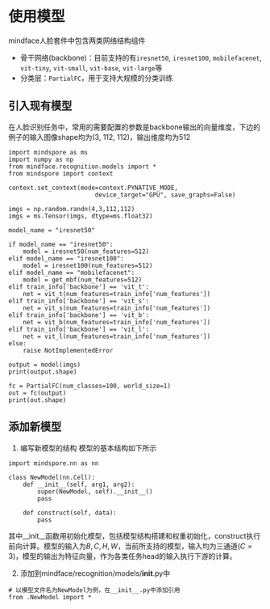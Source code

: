 # 使用模型
mindface人脸套件中包含两类网络结构组件
- 骨干网络(backbone)：目前支持的有`iresnet50`, `iresnet100`, `mobilefacenet`, `vit-tiny`, `vit-small`, `vit-base`, `vit-large`等
- 分类层：`PartialFC`，用于支持大规模的分类训练

## 引入现有模型
在人脸识别任务中，常用的需要配置的参数是backbone输出的向量维度，下边的例子的输入图像shape均为(3, 112, 112)，输出维度均为512

```
import mindspore as ms
import numpy as np
from mindface.recognition.models import *
from mindspore import context

context.set_context(mode=context.PYNATIVE_MODE,
                        device_target="GPU", save_graphs=False)

imgs = np.random.randn(4,3,112,112)
imgs = ms.Tensor(imgs, dtype=ms.float32)

model_name = "iresnet50"

if model_name == "iresnet50":
    model = iresnet50(num_features=512)
elif model_name == "iresnet100":
    model = iresnet100(num_features=512)
elif model_name == "mobilefacenet":
    model = get_mbf(num_features=512)
elif train_info['backbone'] == 'vit_t':
    net = vit_t(num_features=train_info['num_features'])
elif train_info['backbone'] == 'vit_s':
    net = vit_s(num_features=train_info['num_features'])
elif train_info['backbone'] == 'vit_b':
    net = vit_b(num_features=train_info['num_features'])
elif train_info['backbone'] == 'vit_l':
    net = vit_l(num_features=train_info['num_features'])
else:
    raise NotImplementedError

output = model(imgs)
print(output.shape)

fc = PartialFC(num_classes=100, world_size=1)
out = fc(output)
print(out.shape)
```

## 添加新模型
1. 编写新模型的结构
模型的基本结构如下所示
```
import mindspore.nn as nn

class NewModel(nn.Cell):
    def __init__(self, arg1, arg2):
        super(NewModel, self).__init__()
        pass
    
    def construct(self, data):
        pass
```
其中__init__函数用初始化模型，包括模型结构搭建和权重初始化，construct执行前向计算。模型的输入为$B,C,H,W$，当前所支持的模型，输入均为三通道($C=3$)，模型的输出为特征向量，作为各类任务head的输入执行下游的计算。

2. 添加到mindface/recognition/models/__init__.py中
```
# 以模型文件名为NewModel为例，在__init__.py中添加引用
from .NewModel import *
```
